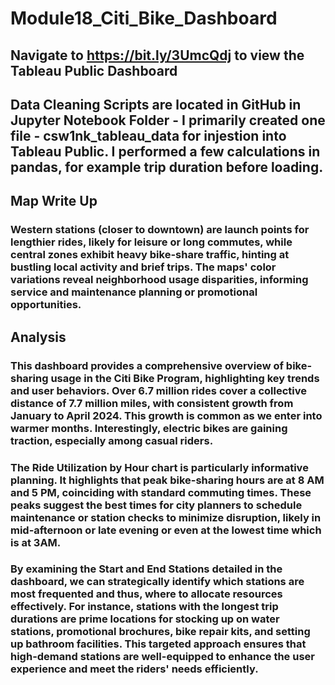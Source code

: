 # Module18_Citi_Bike_Dashboard

## Navigate to https://bit.ly/3UmcQdj to view the Tableau Public Dashboard
## Data Cleaning Scripts are located in GitHub in Jupyter Notebook Folder - I primarily created one file - csw1nk_tableau_data for injestion into Tableau Public. I performed a few calculations in pandas, for example trip duration before loading.

## Map Write Up
### Western stations (closer to downtown) are launch points for lengthier rides, likely for leisure or long commutes, while central zones exhibit heavy bike-share traffic, hinting at bustling local activity and brief trips. The maps' color variations reveal neighborhood usage disparities, informing service and maintenance planning or promotional opportunities.

## Analysis
### This dashboard provides a comprehensive overview of bike-sharing usage in the Citi Bike Program, highlighting key trends and user behaviors. Over 6.7 million rides cover a collective distance of 7.7 million miles, with consistent growth from January to April 2024. This growth is common as we enter into warmer months. Interestingly, electric bikes are gaining traction, especially among casual riders. 
### The Ride Utilization by Hour chart is particularly informative planning. It highlights that peak bike-sharing hours are at 8 AM and 5 PM, coinciding with standard commuting times. These peaks suggest the best times for city planners to schedule maintenance or station checks to minimize disruption, likely in mid-afternoon or late evening or even at the lowest time which is at 3AM.
### By examining the Start and End Stations detailed in the dashboard, we can strategically identify which stations are most frequented and thus, where to allocate resources effectively. For instance, stations with the longest trip durations are prime locations for stocking up on water stations, promotional brochures, bike repair kits, and setting up bathroom facilities. This targeted approach ensures that high-demand stations are well-equipped to enhance the user experience and meet the riders' needs efficiently.